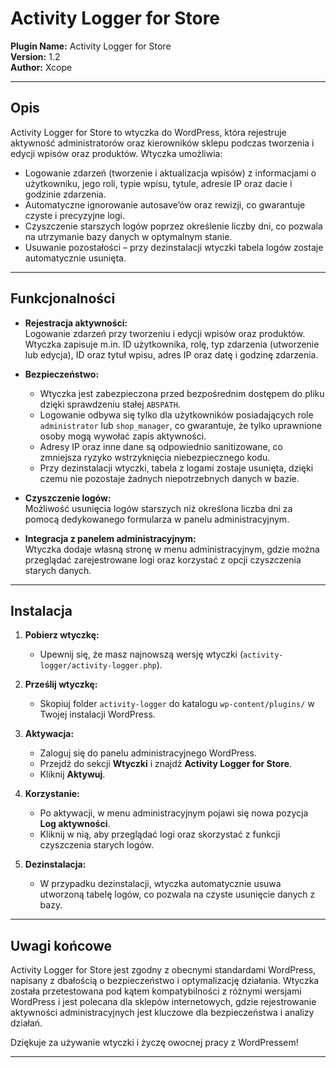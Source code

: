 # Activity Logger for Store

**Plugin Name:** Activity Logger for Store  
**Version:** 1.2  
**Author:** Xcope

---

## Opis

Activity Logger for Store to wtyczka do WordPress, która rejestruje aktywność administratorów oraz kierowników sklepu podczas tworzenia i edycji wpisów oraz produktów. Wtyczka umożliwia:
- Logowanie zdarzeń (tworzenie i aktualizacja wpisów) z informacjami o użytkowniku, jego roli, typie wpisu, tytule, adresie IP oraz dacie i godzinie zdarzenia.
- Automatyczne ignorowanie autosave’ów oraz rewizji, co gwarantuje czyste i precyzyjne logi.
- Czyszczenie starszych logów poprzez określenie liczby dni, co pozwala na utrzymanie bazy danych w optymalnym stanie.
- Usuwanie pozostałości – przy dezinstalacji wtyczki tabela logów zostaje automatycznie usunięta.

---

## Funkcjonalności

- **Rejestracja aktywności:**  
  Logowanie zdarzeń przy tworzeniu i edycji wpisów oraz produktów. Wtyczka zapisuje m.in. ID użytkownika, rolę, typ zdarzenia (utworzenie lub edycja), ID oraz tytuł wpisu, adres IP oraz datę i godzinę zdarzenia.

- **Bezpieczeństwo:**  
  - Wtyczka jest zabezpieczona przed bezpośrednim dostępem do pliku dzięki sprawdzeniu stałej `ABSPATH`.
  - Logowanie odbywa się tylko dla użytkowników posiadających role `administrator` lub `shop_manager`, co gwarantuje, że tylko uprawnione osoby mogą wywołać zapis aktywności.
  - Adresy IP oraz inne dane są odpowiednio sanitizowane, co zmniejsza ryzyko wstrzyknięcia niebezpiecznego kodu.
  - Przy dezinstalacji wtyczki, tabela z logami zostaje usunięta, dzięki czemu nie pozostaje żadnych niepotrzebnych danych w bazie.

- **Czyszczenie logów:**  
  Możliwość usunięcia logów starszych niż określona liczba dni za pomocą dedykowanego formularza w panelu administracyjnym.

- **Integracja z panelem administracyjnym:**  
  Wtyczka dodaje własną stronę w menu administracyjnym, gdzie można przeglądać zarejestrowane logi oraz korzystać z opcji czyszczenia starych danych.

---

## Instalacja

1. **Pobierz wtyczkę:**
   - Upewnij się, że masz najnowszą wersję wtyczki (`activity-logger/activity-logger.php`).

2. **Prześlij wtyczkę:**
   - Skopiuj folder `activity-logger` do katalogu `wp-content/plugins/` w Twojej instalacji WordPress.

3. **Aktywacja:**
   - Zaloguj się do panelu administracyjnego WordPress.
   - Przejdź do sekcji **Wtyczki** i znajdź **Activity Logger for Store**.
   - Kliknij **Aktywuj**.

4. **Korzystanie:**
   - Po aktywacji, w menu administracyjnym pojawi się nowa pozycja **Log aktywności**.
   - Kliknij w nią, aby przeglądać logi oraz skorzystać z funkcji czyszczenia starych logów.

5. **Dezinstalacja:**
   - W przypadku dezinstalacji, wtyczka automatycznie usuwa utworzoną tabelę logów, co pozwala na czyste usunięcie danych z bazy.

---

## Uwagi końcowe

Activity Logger for Store jest zgodny z obecnymi standardami WordPress, napisany z dbałością o bezpieczeństwo i optymalizację działania. Wtyczka została przetestowana pod kątem kompatybilności z różnymi wersjami WordPress i jest polecana dla sklepów internetowych, gdzie rejestrowanie aktywności administracyjnych jest kluczowe dla bezpieczeństwa i analizy działań.

Dziękuje za używanie wtyczki i życzę owocnej pracy z WordPressem!

---
